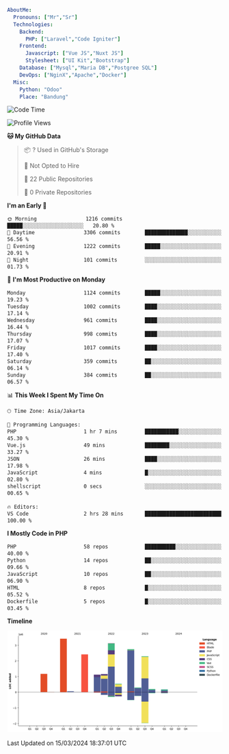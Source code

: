 ```yaml
AboutMe:
  Pronouns: ["Mr","Sr"]
  Technologies:
    Backend:
      PHP: ["Laravel","Code Igniter"]
    Frontend:
      Javascript: ["Vue JS","Nuxt JS"]
      Stylesheet: ["UI Kit","Bootstrap"]
    Database: ["Mysql","Maria DB","Postgree SQL"]
    DevOps: ["NginX","Apache","Docker"]
  Misc:
    Python: "Odoo"
    Place: "Bandung"
```

<!--START_SECTION:waka-->
![Code Time](http://img.shields.io/badge/Code%20Time-1%2C289%20hrs%2026%20mins-blue)

![Profile Views](http://img.shields.io/badge/Profile%20Views-0-blue)

**🐱 My GitHub Data** 

> 📦 ? Used in GitHub's Storage 
 > 
> 🚫 Not Opted to Hire
 > 
> 📜 22 Public Repositories 
 > 
> 🔑 0 Private Repositories 
 > 
**I'm an Early 🐤** 

```text
🌞 Morning                1216 commits        █████░░░░░░░░░░░░░░░░░░░░   20.80 % 
🌆 Daytime                3306 commits        ██████████████░░░░░░░░░░░   56.56 % 
🌃 Evening                1222 commits        █████░░░░░░░░░░░░░░░░░░░░   20.91 % 
🌙 Night                  101 commits         ░░░░░░░░░░░░░░░░░░░░░░░░░   01.73 % 
```
📅 **I'm Most Productive on Monday** 

```text
Monday                   1124 commits        █████░░░░░░░░░░░░░░░░░░░░   19.23 % 
Tuesday                  1002 commits        ████░░░░░░░░░░░░░░░░░░░░░   17.14 % 
Wednesday                961 commits         ████░░░░░░░░░░░░░░░░░░░░░   16.44 % 
Thursday                 998 commits         ████░░░░░░░░░░░░░░░░░░░░░   17.07 % 
Friday                   1017 commits        ████░░░░░░░░░░░░░░░░░░░░░   17.40 % 
Saturday                 359 commits         ██░░░░░░░░░░░░░░░░░░░░░░░   06.14 % 
Sunday                   384 commits         ██░░░░░░░░░░░░░░░░░░░░░░░   06.57 % 
```


📊 **This Week I Spent My Time On** 

```text
🕑︎ Time Zone: Asia/Jakarta

💬 Programming Languages: 
PHP                      1 hr 7 mins         ███████████░░░░░░░░░░░░░░   45.30 % 
Vue.js                   49 mins             ████████░░░░░░░░░░░░░░░░░   33.27 % 
JSON                     26 mins             ████░░░░░░░░░░░░░░░░░░░░░   17.98 % 
JavaScript               4 mins              █░░░░░░░░░░░░░░░░░░░░░░░░   02.80 % 
shellscript              0 secs              ░░░░░░░░░░░░░░░░░░░░░░░░░   00.65 % 

🔥 Editors: 
VS Code                  2 hrs 28 mins       █████████████████████████   100.00 % 
```

**I Mostly Code in PHP** 

```text
PHP                      58 repos            ██████████░░░░░░░░░░░░░░░   40.00 % 
Python                   14 repos            ██░░░░░░░░░░░░░░░░░░░░░░░   09.66 % 
JavaScript               10 repos            ██░░░░░░░░░░░░░░░░░░░░░░░   06.90 % 
HTML                     8 repos             █░░░░░░░░░░░░░░░░░░░░░░░░   05.52 % 
Dockerfile               5 repos             █░░░░░░░░░░░░░░░░░░░░░░░░   03.45 % 
```



**Timeline**

![Lines of Code chart](https://raw.githubusercontent.com/vheins/vheins/main/assets/bar_graph.png)


 Last Updated on 15/03/2024 18:37:01 UTC
<!--END_SECTION:waka-->
